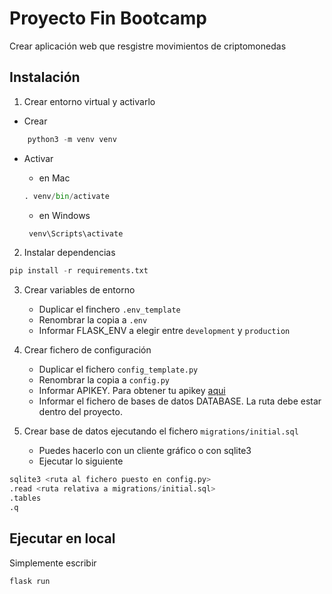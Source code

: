 # Proyecto Fin Bootcamp

Crear aplicación web que resgistre movimientos de criptomonedas 

## Instalación 

1. Crear entorno virtual y activarlo

* Crear

```python
    python3 -m venv venv 
```

* Activar 
    
    - en Mac

    
    ```python
    . venv/bin/activate
    ```

    - en Windows

    ```python
     venv\Scripts\activate
    ```

2. Instalar dependencias

```python
pip install -r requirements.txt
```

3. Crear variables de entorno 

    * Duplicar el finchero `.env_template`
    * Renombrar la copia a `.env`
    * Informar FLASK_ENV a elegir entre `development` y `production` 
    

4. Crear fichero de configuración 

    * Duplicar el fichero `config_template.py`
    * Renombrar la copia a `config.py`
    * Informar APIKEY. Para obtener tu apikey [aqui](https://coinmarketcap.com/api/)
    * Informar el fichero de bases de datos DATABASE. La ruta debe estar dentro del proyecto.
    

5. Crear base de datos ejecutando el fichero `migrations/initial.sql`

    * Puedes hacerlo con un cliente gráfico o con sqlite3
    * Ejecutar lo siguiente

```python
sqlite3 <ruta al fichero puesto en config.py>
.read <ruta relativa a migrations/initial.sql>
.tables
.q
```

## Ejecutar en local 

Simplemente escribir 

```python
flask run
```
